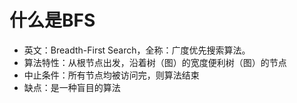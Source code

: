 # 什么是BFS
- 英文：Breadth-First Search，全称：广度优先搜索算法。
- 算法特性：从根节点出发，沿着树（图）的宽度便利树（图）的节点
- 中止条件：所有节点均被访问完，则算法结束
- 缺点：是一种盲目的算法
